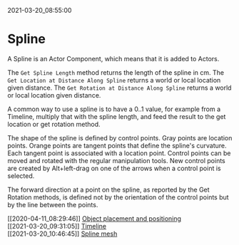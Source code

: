 2021-03-20_08:55:00

# Spline

A Spline is an Actor Component, which means that it is added to Actors.

The `Get Spline Length` method returns the length of the spline in cm.
The `Get Location at Distance Along Spline` returns a world or local location given distance.
The `Get Rotation at Distance Along Spline` returns a world or local location given distance.

A common way to use a spline is to have a 0..1 value, for example from a Timeline, multiply that with the spline length, and feed the result to the get location or get rotation method.

The shape of the spline is defined by control points.
Gray points are location points.
Orange points are tangent points that define the spline's curvature.
Each tangent point is associated with a location point.
Control points can be moved and rotated with the regular manipulation tools.
New control points are created by Alt+left-drag on one of the arrows when a control point is selected.

The forward direction at a point on the spline, as reported by the Get Rotation methods, is defined not by the orientation of the control points but by the line between the points.



[[2020-04-11_08:29:46]] [Object placement and positioning](./Object%20placement%@0and%20positioning.md)  
[[2021-03-20_09:31:05]] [Timeline](./Timeline.md)  
[[2021-03-20_10:46:45]] [Spline mesh](./Spline%20mesh.md)  